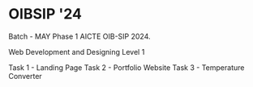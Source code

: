 # OIBSIP '24
Batch - MAY Phase 1 AICTE OIB-SIP 2024.

Web Development and Designing
Level 1

Task 1 - Landing Page
Task 2 - Portfolio Website
Task 3 - Temperature Converter
